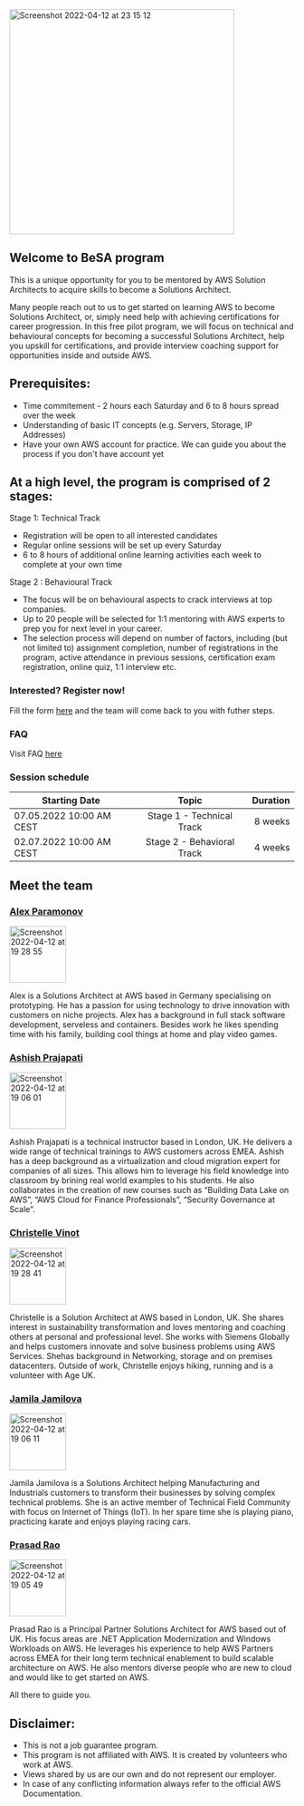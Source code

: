 <img width="397" alt="Screenshot 2022-04-12 at 23 15 12" src="https://user-images.githubusercontent.com/83539129/163063709-b3fa91bd-48cb-4220-a2a4-45d470617f12.png">

## Welcome to BeSA program

This is a unique opportunity for you to be mentored by AWS Solution Architects to acquire skills to become a Solutions Architect.

Many people reach out to us to get started on learning AWS to become Solutions Architect, or, simply need help with achieving certifications for career progression.
In this free pilot program, we will focus on technical and behavioural concepts for becoming a successful Solutions Architect, help you upskill for certifications, and provide interview coaching support for opportunities inside and outside AWS.

## Prerequisites:
- Time commitement - 2 hours each Saturday and 6 to 8 hours spread over the week 
- Understanding of basic IT concepts (e.g. Servers, Storage, IP Addresses)
- Have your own AWS account for practice. We can guide you about the process if you don't have account yet 

## At a high level, the program is comprised of 2 stages:

Stage 1: Technical Track

- Registration will be open to all interested candidates
- Regular online sessions will be set up every Saturday
- 6 to 8 hours of additional online learning activities each week to complete at your own time

Stage 2 : Behavioural Track

- The focus will be on behavioural aspects to crack interviews at top companies. 
- Up to 20 people will be selected for 1:1 mentoring with AWS experts to prep you for next level in your career.
- The selection process will depend on number of factors, including (but not limited to) assignment completion, number of registrations in the program, active attendance in previous sessions, certification exam registration, online quiz, 1:1 interview etc.


### Interested? Register now!

Fill the form [here](https://docs.google.com/forms/d/e/1FAIpQLSd8nyKV05msGbFaaT83HWbVK3TsNomM0pU4tIfzMrGZtFda5Q/viewform) and the team will come back to you with futher steps.


### FAQ

Visit FAQ [here](faq.md)

### Session schedule

| Starting Date            |             Topic                | Duration  |
|--------------------------|:--------------------------------:|----------:|
| 07.05.2022 10:00 AM CEST |  Stage 1 - Technical Track       | 8 weeks   |
| 02.07.2022 10:00 AM CEST |  Stage 2 - Behavioral Track      | 4 weeks   |


## Meet the team

### [Alex Paramonov](https://www.linkedin.com/in/alexey-paramonov/)
<img width="100" alt="Screenshot 2022-04-12 at 19 28 55" src="https://user-images.githubusercontent.com/83539129/163029706-b942e726-a8b4-461e-a0ac-2526209dddc7.png">

Alex is a Solutions Architect at AWS based in Germany specialising on prototyping. He has a passion for using technology to drive innovation with customers on niche projects. Alex has a background in full stack software development, serveless and containers. Besides work he likes spending time with his family, building cool things at home and play video games. 

### [Ashish Prajapati](https://www.linkedin.com/in/ash-tech/)
<img width="100" alt="Screenshot 2022-04-12 at 19 06 01" src="https://user-images.githubusercontent.com/83539129/163026211-898baf8f-4cb9-4aa9-80ad-c04c5a9bfbb3.png">

Ashish Prajapati is a technical instructor based in London, UK. He delivers a wide range of technical trainings to AWS customers across EMEA. Ashish has a deep background as a virtualization and cloud migration expert for companies of all sizes. This allows him to leverage his field knowledge into classroom by brining real world examples to his students. He also collaborates in the creation of new courses such as “Building Data Lake on AWS”, “AWS Cloud for Finance Professionals”, “Security Governance at Scale”.

### [Christelle Vinot](https://www.linkedin.com/in/christelle-vinot-4b5a2055/)
<img width="100" alt="Screenshot 2022-04-12 at 19 28 41" src="https://user-images.githubusercontent.com/83539129/163029441-034d82d9-fe64-4be2-80c1-7f70a8f01353.png">

Christelle is a Solution Architect at AWS based in London, UK. She shares interest in sustainability transformation and loves mentoring and coaching others at personal and professional level. She works with Siemens Globally and helps customers innovate and solve business problems using AWS Services. Shehas background in Networking, storage and on premises datacenters.  Outside of work, Christelle enjoys hiking, running and is a volunteer with Age UK.  

### [Jamila Jamilova](https://www.linkedin.com/in/jjamilova/)
<img width="100" alt="Screenshot 2022-04-12 at 19 06 11" src="https://user-images.githubusercontent.com/83539129/163026079-d59cca16-801c-4cbb-b21b-ea8563241891.png">

Jamila Jamilova is a Solutions Architect helping Manufacturing and Industrials customers to transform their businesses by solving complex technical problems. She is an active member of Technical Field Community with focus on Internet of Things (IoT). In her spare time she is playing piano, practicing karate and enjoys playing racing cars.

### [Prasad Rao](https://www.linkedin.com/in/kprasadrao/)
<img width="100" alt="Screenshot 2022-04-12 at 19 05 49" src="https://user-images.githubusercontent.com/83539129/163025995-271cbc82-63af-48ac-b74a-f51f2b74de60.png">

Prasad Rao is a Principal Partner Solutions Architect for AWS based out of UK. His focus areas are .NET Application Modernization and Windows Workloads on AWS. He leverages his experience to help AWS Partners across EMEA for their long term technical enablement to build scalable architecture on AWS. He also mentors diverse people who are new to cloud and would like to get started on AWS.



All there to guide you.

## Disclaimer:
- This is not a job guarantee program. 
- This program is not affiliated with AWS. It is created by volunteers who work at AWS.
- Views shared by us are our own and do not represent our employer.
- In case of any conflicting information always refer to the official AWS Documentation.
